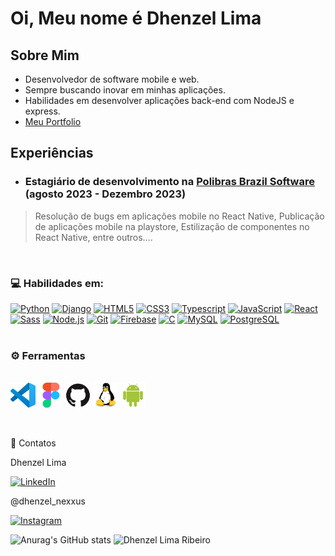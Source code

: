 # Oi, Meu nome é Dhenzel Lima

## Sobre Mim

* Desenvolvedor de software mobile e web.
* Sempre buscando inovar em minhas aplicações.
* Habilidades em desenvolver aplicações back-end com NodeJS e express.
* [Meu Portfolio](https://portfolio-do-carlos.netlify.app/)


## Experiências

* ### Estagiário de desenvolvimento na [Polibras Brazil Software](https://polibrassoftware.com.br/) (agosto 2023 - Dezembro 2023)
> Resolução de bugs em aplicações mobile no React Native, Publicação de aplicações mobile na playstore, Estilização de componentes no React Native, entre outros....

<br>

### 💻 Habilidades em:

<div style="display: inline_block">
  <a href="https://www.python.org/" title="Python"><img src="https://github.com/get-icon/geticon/raw/master/icons/python.svg" alt="Python" width="40px" height="40px"></a>
  <a href="https://www.djangoproject.com/" title="Django"><img src="https://github.com/get-icon/geticon/raw/master/icons/django.svg" alt="Django" width="40px" height="40px"></a>
  <a href="https://www.w3.org/TR/html5/" title="HML5"><img src="https://github.com/get-icon/geticon/raw/master/icons/html-5.svg" alt="HTML5" width="50px" height="50px"></a>
  <a href="https://www.w3.org/TR/CSS/" title="CSS3"><img src="https://github.com/get-icon/geticon/raw/master/icons/css-3.svg" alt="CSS3" width="50px" height="50px"></a>
  <a href="https://www.typescriptlang.org/" title="Typescript"><img src="https://github.com/get-icon/geticon/raw/master/icons/typescript-icon.svg" alt="Typescript" width="40px" height="40px"></a>
  <a href="https://developer.mozilla.org/en-US/docs/Web/JavaScript" title="JavaScript"><img src="https://github.com/get-icon/geticon/raw/master/icons/javascript.svg" alt="JavaScript" width="40px" height="40px"></a>
  <a href="https://reactjs.org/" title="React"><img src="https://github.com/get-icon/geticon/raw/master/icons/react.svg" alt="React" width="40px" height="40px"></a>
  <a href="https://sass-lang.com/" title="Sass"><img src="https://github.com/get-icon/geticon/raw/master/icons/sass.svg" alt="Sass" width="40px" height="40px"></a>
  <a href="https://nodejs.org/" title="Node.js"><img src="https://github.com/get-icon/geticon/raw/master/icons/nodejs-icon.svg" alt="Node.js" width="40px" height="40px"></a>
  <a href="https://git-scm.com/" title="Git"><img src="https://github.com/get-icon/geticon/raw/master/icons/git-icon.svg" alt="Git" width="40px" height="40px"></a>
  <a href="https://www.firebase.com/" title="Firebase"><img src="https://github.com/get-icon/geticon/raw/master/icons/firebase.svg" alt="Firebase" width="40px" height="40px"></a>
  <a href="https://en.wikipedia.org/wiki/C_(programming_language)" title="C"><img src="https://github.com/get-icon/geticon/raw/master/icons/c.svg" alt="C" width="40px" height="40px"></a>
  <a href="https://dev.mysql.com/" title="MySQL"><img src="https://github.com/get-icon/geticon/raw/master/icons/mysql.svg" alt="MySQL" width="40px" height="40px"></a>
  <a href="https://www.postgresql.org/" title="PostgreSQL"><img src="https://github.com/get-icon/geticon/raw/master/icons/postgresql.svg" alt="PostgreSQL" width="40px" height="40px"></a>

</div>
<br>

### ⚙️ Ferramentas

<div style="display: inline_block"><br>
 <img align="center" height="40" width="40" src="https://raw.githubusercontent.com/devicons/devicon/master/icons/vscode/vscode-original.svg">
 <img align="center" height="40" width="40" src="https://raw.githubusercontent.com/devicons/devicon/master/icons/figma/figma-original.svg">
 <img align="center" height="40" width="40" src="https://raw.githubusercontent.com/devicons/devicon/master/icons/github/github-original.svg">
 <img align="center" height="40" width="40" src="https://raw.githubusercontent.com/devicons/devicon/master/icons/linux/linux-original.svg">
 <img align="center" height="40" width="40" src="https://raw.githubusercontent.com/devicons/devicon/master/icons/android/android-original.svg">
</div>

<br>
<br>

💬 Contatos 

<div>Dhenzel Lima</div>

<a href="https://www.linkedin.com/in/dhenzel-lima-00aa39251/">![LinkedIn](https://img.shields.io/badge/linkedin-%230077B5.svg?style=for-the-badge&logo=linkedin&logoColor=white)</a>
<div>@dhenzel_nexxus</div>

<a href="https://www.instagram.com/dhenzel_nexxus/">![Instagram](https://img.shields.io/badge/Instagram-%23E4405F.svg?style=for-the-badge&logo=Instagram&logoColor=white)</a>



![Anurag's GitHub stats](https://github-readme-stats.vercel.app/api?username=dhenzelnexxus&show_icons=true&theme=transparent)
![Dhenzel Lima Ribeiro](https://github-readme-stats.vercel.app/api/top-langs/?username=DhenzelNexxus&layout=compact&langs_count=8&theme=tokyonight)
